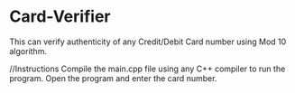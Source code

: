 # Card-Verifier
This can verify authenticity of any Credit/Debit Card number using Mod 10 algorithm.

//Instructions
Compile the main.cpp file using any C++ compiler to run the program.
Open the program and enter the card number.
